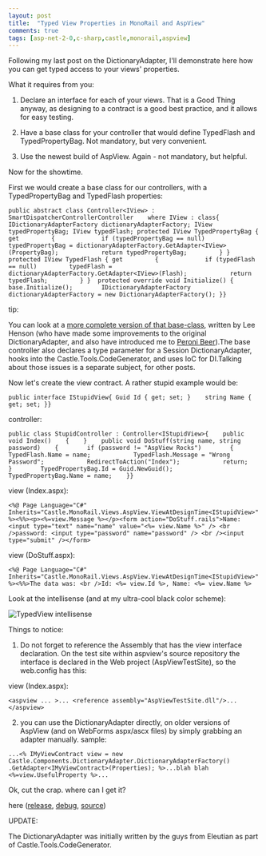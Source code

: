 ```yaml
---
layout: post
title:  "Typed View Properties in MonoRail and AspView"
comments: true
tags: [asp-net-2-0,c-sharp,castle,monorail,aspview]
---
```



Following my last post on the DictionaryAdapter, I'll demonstrate here how you can get typed access to your views' properties.



What it requires from you:

1. Declare an interface for each of your views. That is a Good Thing anyway, as designing to a contract is a good best practice, and it allows for easy testing.

2. Have a base class for your controller that would define TypedFlash and TypedPropertyBag. Not mandatory, but very convenient.

3. Use the newest build of AspView. Again - not mandatory, but helpful.



Now for the showtime.

First we would create a base class for our controllers, with a TypedPropertyBag and TypedFlash properties:

```
public abstract class Controller<IView> : SmartDispatcherControllerController    where IView : class{    IDictionaryAdapterFactory dictionaryAdapterFactory; IView typedPropertyBag; IView typedFlash; protected IView TypedPropertyBag { get         {             if (typedPropertyBag == null)         typedPropertyBag = dictionaryAdapterFactory.GetAdapter<IView>(PropertyBag);            return typedPropertyBag;         } }  protected IView TypedFlash { get         {             if (typedFlash == null)         typedFlash = dictionaryAdapterFactory.GetAdapter<IView>(Flash);            return typedFlash;         } }  protected override void Initialize() { base.Initialize();        IDictionaryAdapterFactory dictionaryAdapterFactory = new DictionaryAdapterFactory(); }}
```



tip:

You can look at a [more complete version of that base-class](http://using.castleproject.org/display/Contrib/Castle.Tools.CodeGenerator), written by Lee Henson (who have made some improvements to the original DictionaryAdapter, and also have introduced me to [Peroni Beer](http://www.peroniitaly.com/)).The base controller also declares a type parameter for a Session DictionaryAdapter, hooks into the Castle.Tools.CodeGenerator, and uses IoC for DI.Talking about those issues is a separate subject, for other posts.



Now let's create the view contract. A rather stupid example would be:

```
public interface IStupidView{ Guid Id { get; set; }    string Name { get; set; }}
```



controller:

```
public class StupidController : Controller<IStupidView>{    public void Index()    {    }    public void DoStuff(string name, string password)    {        if (password != "AspView Rocks")        {            TypedFlash.Name = name;            TypedFlash.Message = "Wrong Password";            RedirectToAction("Index");            return;        }        TypedPropertyBag.Id = Guid.NewGuid();        TypedPropertyBag.Name = name;    }}
```



view (Index.aspx):

```
<%@ Page Language="C#" Inherits="Castle.MonoRail.Views.AspView.ViewAtDesignTime<IStupidView>" %><%%><p><%=view.Message %></p><form action="DoStuff.rails">Name: <input type="text" name="name" value="<%= view.Name %>" /> <br />password: <input type="password" name="password" /> <br /><input type="submit" /></form>
```



view (DoStuff.aspx):

```
<%@ Page Language="C#" Inherits="Castle.MonoRail.Views.AspView.ViewAtDesignTime<IStupidView>" %><%%>The data was: <br />Id: <%= view.Id %>, Name: <%= view.Name %>
```



Look at the intellisense (and at my ultra-cool black color scheme):

![TypedView intellisense](http://kenegozi.com/blog/uploaded/windowslivewriter/typedviewpropertiesinmonorailandaspview_11288/8d0b77d0-63d6-4e46-b355-c87ae31e5ca4.png)





Things to notice:

1. Do not forget to reference the Assembly that has the view interface declaration. On the test site within aspview's source repository the interface is declared in the Web project (AspViewTestSite), so the web.config has this:

view (Index.aspx):

```
<aspview ... >... <reference assembly="AspViewTestSite.dll"/>...</aspview>
```



2. you can use the DictionaryAdapter directly, on older versions of AspView (and on WebForms aspx/ascx files) by simply grabbing an adapter manually. sample:

```
...<% IMyViewContract view = new Castle.Components.DictionaryAdapter.DictionaryAdapterFactory()       .GetAdapter<IMyViewContract>(Properties); %>...blah blah <%=view.UsefulProperty %>...
```

Ok, cut the crap. where can I get it?

here ([release](http://kenegozi.com/Blog/Files/download.aspx?filename=AspView_1.0.3.324_Release.zip), [debug](http://kenegozi.com/Blog/Files/download.aspx?filename=AspView_1.0.3.324_Debug.zip), [source](http://svn.castleproject.org:8080/svn/castlecontrib/viewengines/aspview/trunk/))



UPDATE:

The DictionaryAdapter was initially written by the guys from Eleutian as part of Castle.Tools.CodeGenerator. 

